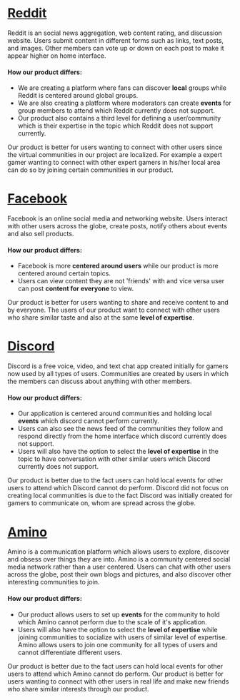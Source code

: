 # [Reddit](https://www.reddit.com)

Reddit is an social news aggregation, web content rating, and discussion website. Users submit content in different forms such as links, text posts, and images. Other members can vote up or down on each post to make it appear higher on home interface.

#### How our product differs:

- We are creating a platform where fans can discover **local** groups while Reddit is centered around global groups.
- We are also creating a platform where moderators can create **events** for group members to attend which Reddit currently does not support.
- Our product also contains a third level for defining a user/community which is their expertise in the topic which Reddit does not support currently.

Our product is better for users wanting to connect with other users since the virtual communities in our project are localized. For example a expert gamer wanting to connect with other expert gamers in his/her local area can do so by joining certain communities in our product.

# [Facebook](https://www.facebook.com)

Facebook is an online social media and networking website. Users interact with other users across the globe, create posts, notify others about events and also sell products.

#### How our product differs:

- Facebook is more **centered around users** while our product is more centered around certain topics.
- Users can view content they are not 'friends' with and vice versa user can post **content for everyone** to view.

Our product is better for users wanting to share and receive content to and by everyone. The users of our product want to connect with other users who share similar taste and also at the same **level of expertise**.

# [Discord](https://discordapp.com)

Discord is a free voice, video, and text chat app created initially for gamers now used by all types of users. Communities are created by users in which the members can discuss about anything with other members.

#### How our product differs:

- Our application is centered around communities and holding local **events** which discord cannot perform currently.
- Users can also see the news feed of the communities they follow and respond directly from the home interface which discord currently does not support.
- Users will also have the option to select the **level of expertise** in the topic to have conversation with other similar users which Discord currently does not support.

Our product is better due to the fact users can hold local events for other users to attend which Discord cannot do perform. Discord did not focus on creating local communities is due to the fact Discord was initially created for gamers to communicate on, whom are spread across the globe.

# [Amino](https://aminoapps.com)

Amino is a communication platform which allows users to explore, discover and obsess over things they are into. Amino is a community centered social media network rather than a user centered. Users can chat with other users across the globe, post their own blogs and pictures, and also discover other interesting communities to join.

#### How our product differs:

- Our product allows users to set up **events** for the community to hold which Amino cannot perform due to the scale of it's application.
- Users will also have the option to select the **level of expertise** while joining communities to socialize with users of similar level of expertise. Amino allows users to join one community for all types of users and cannot differentiate different users.

Our product is better due to the fact users can hold local events for other users to attend which Amino cannot do perform. Our product is better for users wanting to connect with other users in real life and make new friends who share similar interests through our product.